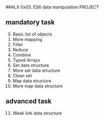 ##ALX 0x03. ES6 data manipulation PROJECT
## mandatory task
0. Basic list of objects
1. More mapping
2. Filter
3. Reduce
4. Combine
5. Typed Arrays
6. Set data structure
7. More set data structure
8. Clean set
9. Map data structure
10. More map data structure
## advanced task
11. Weak link data structure
